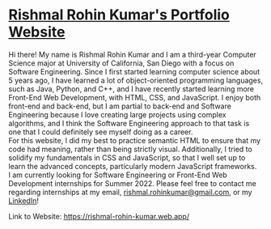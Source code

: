 # [Rishmal Rohin Kumar's Portfolio Website](https://rishmal-rohin-kumar.web.app/)

Hi there! My name is Rishmal Rohin Kumar and I am a third-year Computer Science major at University of California, San Diego with a focus on Software Engineering. Since I first started learning computer science about 5 years ago, I have learned a lot of object-oriented programming languages, such as Java, Python, and C++, and I have recently started learning more Front-End Web Development, with HTML, CSS, and JavaScript. I enjoy both front-end and back-end, but I am partial to back-end and Software Engineering because I love creating large projects using complex algorithms, and I think the Software Engineering approach to that task is one that I could definitely see myself doing as a career.  
For this website, I did my best to practice semantic HTML to ensure that my code had meaning, rather than being strictly visual. Additionally, I tried to solidify my fundamentals in CSS and JavaScript, so that I well set up to learn the advanced concepts, particularly modern JavaScript frameworks.  
I am currently looking for Software Engineering or Front-End Web Development internships for Summer 2022. Please feel free to contact me regarding internships at my email, rishmal.rohinkumar@gmail.com, or my [LinkedIn](https://www.linkedin.com/in/rishmal-rohin-kumar/)!

Link to Website: https://rishmal-rohin-kumar.web.app/
